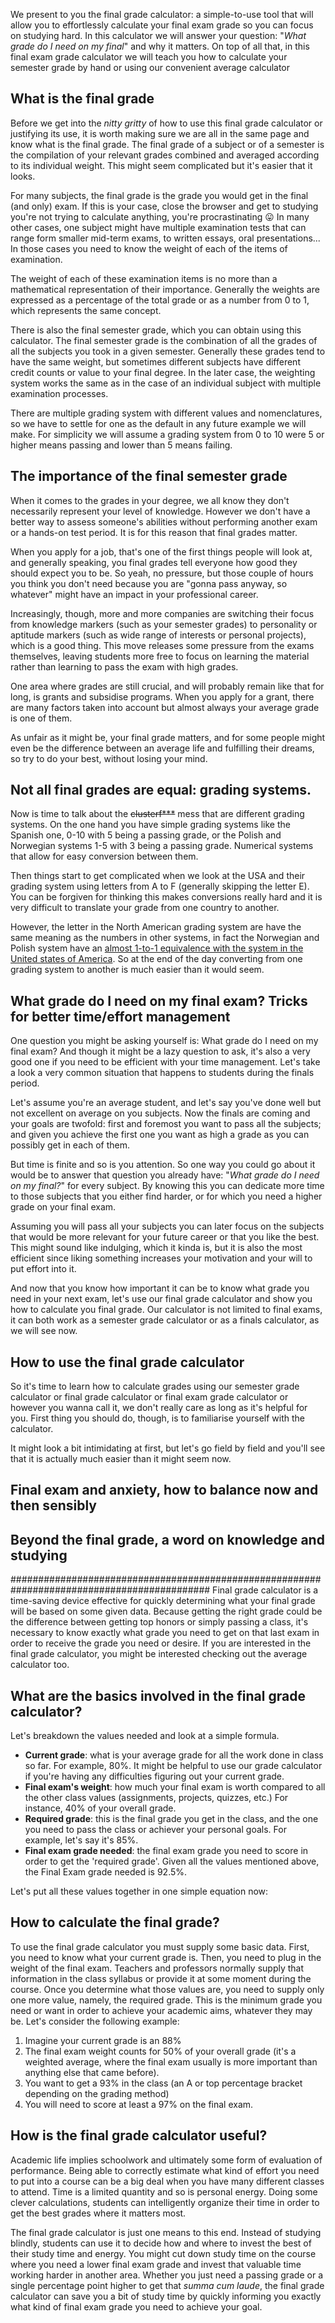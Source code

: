 We present to you the final grade calculator: a simple-to-use tool that will allow you to effortlessly calculate your final exam grade so you can focus on studying hard. In this calculator we will answer your question: "_What grade do I need on my final_" and why it matters. On top of all that, in this final exam grade calculator we will teach you how to calculate your semester grade by hand or using our convenient <portal cid=265>average calculator</portal>

## What is the final grade

Before we get into the _nitty gritty_ of how to use this final grade calculator or justifying its use, it is worth making sure we are all in the same page and know what is the final grade. The final grade of a subject or of a semester is the compilation of your relevant grades combined and averaged according to its individual weight. This might seem complicated but it's easier that it looks.

For many subjects, the final grade is the grade you would get in the final (and only) exam. If this is your case, close the browser and get to studying you're not trying to calculate anything, you're procrastinating 😛 In many other cases, one subject might have multiple examination tests that can range form smaller mid-term exams, to written essays, oral presentations... In those cases you need to know the weight of each of the items of examination.

The weight of each of these examination items is no more than a mathematical representation of their importance. Generally the weights are expressed as a percentage of the total grade or as a number from 0 to 1, which represents the same concept. 

There is also the final semester grade, which you can obtain using this calculator. The final semester grade is the combination of all the grades of all the subjects you took in a given semester. Generally these grades tend to have the same weight, but sometimes different subjects have different credit counts or value to your final degree. In the later case, the weighting system works the same as in the case of an individual subject with multiple examination processes.

There are multiple grading system with different values and nomenclatures, so we have to settle for one as the default in any future example we will make. For simplicity we will assume a grading system from 0 to 10 were 5 or higher means passing and lower than 5 means failing.  

## The importance of the final semester grade

When it comes to the grades in your degree, we all know they don't necessarily represent your level of knowledge. However we don't have a better way to assess someone's abilities without performing another exam or a hands-on test period. It is for this reason that final grades matter.

When you apply for a job, that's one of the first things people will look at, and generally speaking, you final grades tell everyone how good they should expect you to be. So yeah, no pressure, but those couple of hours you think you don't need because you are "gonna pass anyway, so whatever" might have an impact in your professional career. 

Increasingly, though, more and more companies are switching their focus from knowledge markers (such as your semester grades) to personality or aptitude markers (such as wide range of interests or personal projects), which is a good thing. This move releases some pressure from the exams themselves, leaving students more free to focus on learning the material rather than learning to pass the exam with high grades.

One area where grades are still crucial, and will probably remain like that for long, is grants and subsidise programs. When you apply for a grant, there are many factors taken into account but almost always your average grade is one of them. 

As unfair as it might be, your final grade matters, and for some people might even be the difference between an average life and fulfilling their dreams, so try to do your best, without losing your mind.

## Not all final grades are equal: grading systems.

Now is time to talk about the <strike>clusterf***</strike> mess that are different grading systems. On the one hand you have simple grading systems like the Spanish one, 0-10 with 5 being a passing grade, or the Polish and Norwegian systems 1-5 with 3 being a passing grade. Numerical systems that allow for easy conversion between them. 

Then things start to get complicated when we look at the USA and their grading system using letters from A to F (generally skipping the letter E). You can be forgiven for thinking this makes conversions really hard and it is very difficult to translate your grade from one country to another.

However, the letter in the North American grading system are have the same meaning as the numbers in other systems, in fact the Norwegian and Polish system have an <a href=https://www.scholaro.com/pro/Countries/poland/Grading-System>almost 1-to-1 equivalence with the system in the United states of America</a>. So at the end of the day converting from one grading system to another is much easier than it would seem.

## What grade do I need on my final exam? Tricks for better time/effort management

One question you might be asking yourself is: What grade do I need on my final exam? And though it might be a lazy question to ask, it's also a very good one if you need to be efficient with your time management. Let's take a look a very common situation that happens to students during the finals period.

Let's assume you're an average student, and let's say you've done well but not excellent on average on you subjects. Now the finals are coming and your goals are twofold: first and foremost you want to pass all the subjects; and given you achieve the first one you want as high a grade as you can possibly get in each of them.

But time is finite and so is you attention. So one way you could go about it would be to answer that question you already have: "_What grade do I need on my final?_" for every subject. By knowing this you can dedicate more time to those subjects that you either find harder, or for which you need a higher grade on your final exam.

Assuming you will pass all your subjects you can later focus on the subjects that would be more relevant for your future career or that you like the best. This might sound like indulging, which it kinda is, but it is also the most efficient since liking something increases your motivation and your will to put effort into it.

And now that you know how important it can be to know what grade you need in your next exam, let's use our final grade calculator and show you how to calculate you final grade. Our calculator is not limited to final exams, it can both work as a semester grade calculator or as a finals calculator, as we will see now.

## How to use the final grade calculator

So it's time to learn how to calculate grades using our semester grade calculator or final grade calculator or final exam grade calculator or however you wanna call it, we don't really care as long as it's helpful for you. First thing you should do, though, is to familiarise yourself with the calculator.

It might look a bit intimidating at first, but let's go field by field and you'll see that it is actually much easier than it might seem now.

## Final exam and anxiety, how to balance now and then sensibly

## Beyond the final grade, a word on knowledge and studying


############################################################################################
Final grade calculator is a time-saving device effective for quickly determining what your final grade will be based on some given data. Because getting the right grade could be the difference between getting top honors or simply passing a class, it's necessary to know exactly what grade you need to get on that last exam in order to receive the grade you need or desire. If you are interested in the final grade calculator, you might be interested checking out the <portal cid="265">average calculator</portal> too.

## What are the basics involved in the final grade calculator?

Let's breakdown the values needed and look at a simple formula. 
* **Current grade**: what is your average grade for all the work done in class so far. For example, 80%. It might be helpful to use our <portal cid="259">grade calculator</portal> if you're having any difficulties figuring out your current grade.
* **Final exam's weight**: how much your final exam is worth compared to all the other class values (assignments, projects, quizzes, etc.) For instance, 40% of your overall grade.
* **Required grade**: this is the final grade you get in the class, and the one you need to pass the class or achiever your personal goals. For example, let's say it's 85%.
* **Final exam grade needed**: the final exam grade you need to score in order to get the 'required grade'. Given all the values mentioned above, the Final Exam grade needed is 92.5%.

Let's put all these values together in one simple equation now: 

## How to calculate the final grade?

To use the final grade calculator you must supply some basic data. First, you need to know what your current grade is. Then, you need to plug in the weight of the final exam. Teachers and professors normally supply that information in the class syllabus or provide it at some moment during the course. Once you determine what those values are, you need to supply only one more value, namely, the required grade. This is the minimum grade you need or want in order to achieve your academic aims, whatever they may be. Let's consider the following example:

1. Imagine your current grade is an 88%
1. The final exam weight counts for 50% of your overall grade (it's a <portal cid="264">weighted average</portal>, where the final exam usually is more important than anything else that came before).
1. You want to get a 93% in the class (an A or top percentage bracket depending on the grading method)
1. You will need to score at least a 97% on the final exam.

## How is the final grade calculator useful?

Academic life implies schoolwork and ultimately some form of evaluation of performance. Being able to correctly estimate what kind of effort you need to put into a course can be a big deal when you have many different classes to attend. Time is a limited quantity and so is personal energy. Doing some clever calculations, students can intelligently organize their time in order to get the best grades where it matters most. 

The final grade calculator is just one means to this end. Instead of studying blindly, students can use it to decide how and where to invest the best of their study time and energy.  You might cut down study time on the course where you need a lower final exam grade and invest that valuable time working harder in another area. Whether you just need a passing grade or a single percentage point higher to get that *summa cum laude*, the final grade calculator can save you a bit of study time by quickly informing you exactly what kind of final exam grade you need to achieve your goal.
